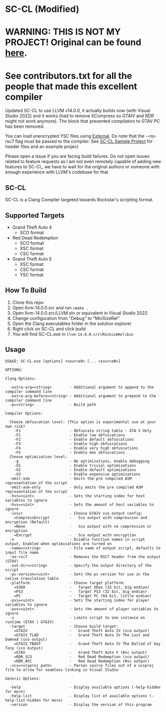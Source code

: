 # SC-CL (Modified)

# WARNING: THIS IS NOT MY PROJECT! Original can be found [here](https://github.com/NativeFunction/SC-CL). 

# See contributors.txt for all the people that made this excellent compiler

Updated SC-CL to use LLVM v14.0.0, it actually builds now (with Visual Studio 2022) and it works (had to remove XCompress so GTAIV and RDR might not work anymore). The block that prevented compilation to GTAV PC has been removed.

You can load unencrypted YSC files using [External](https://github.com/maybegreat48/External). Do note that the --no-rsc7 flag must be passed to the compiler.
See [SC-CL Sample Project](https://github.com/NativeFunction/SC-CL-SampleProject) for header files and an example project

Please open a issue if you are facing build failures. Do not open issues related to feature requests as I am not even remotely capable of adding new features to SC-CL, we have to wait for the original authors or someone with enough experience with LLVM's codebase for that

SC-CL
---------------------------------

SC-CL is a Clang Compiler targeted towards Rockstar's scripting format.

Supported Targets
---------------------------------
* Grand Theft Auto 4
    * SCO format
* Red Dead Redemption
    * SCO format
    * XSC format
    * CSC format
* Grand Theft Auto 5
    * XSC format
    * CSC format
    * YSC format

How To Build
---------------------------------
1. Clone this repo
2. Open llvm-14.0.0.src and run `cmake .`
3. Open llvm-14.0.0.src/LLVM.sln or equivalent in Visual Studio 2022
4. Change configuration from "Debug" to "MinSizeRel"
5. Open the Clang executables folder in the solution explorer
6. Right click on SC-CL and click build
7. You will find SC-CL.exe in `llvm-14.0.0.src\MinSizeRel\bin`
  
Usage
---------------------------------

```console
USAGE: SC-CL.exe [options] <source0> [... <sourceN>]

OPTIONS:

Clang Options:

  -extra-arg=<string>        - Additional argument to append to the compiler command line
  -extra-arg-before=<string> - Additional argument to prepend to the compiler command line
  -p=<string>                - Build path

Compiler Options:

  Choose obfuscation level: (This option is experimental use at your own risk)
    -Fs                      - Obfuscate string table - GTA V Only
    -F1                      - Enable low obfuscations
    -F2                      - Enable default obfuscations
    -F3                      - Enable high obfuscations
    -F4                      - Enable very high obfuscations
    -F5                      - Enable max obfuscations
  Choose optimization level:
    -g                       - No optimizations, enable debugging
    -O1                      - Enable trivial optimizations
    -O2                      - Enable default optimizations
    -O3                      - Enable expensive optimizations
  -emit-asm                  - Emits the pre compiled ASM representation of the script
  -emit-asm-only             - Only emits the pre compiled ASM representation of the script
  -hvi=<uint>                - Sets the starting index for host variables to ignore
  -hvs=<uint>                - Sets the amount of host variables to ignore
  -ivscr                     - Choose GTAIV sco output config:
    =CompressEncrypt         -   Sco output with compression and encryption (Default)
    =None                    -   Sco output with no compression or encryption
    =Encrypt                 -   Sco output with encryption
  -n                         - Disable function names in script output, Enabled when optimisations are turned on
  -name=<string>             - File name of output script, defaults to input file name
  -no-rsc7                   - Removes the RSC7 header from the output (GTAV)
  -out-dir=<string>          - Specify the output directory of the script
  -pc-version=<uint>         - Sets the pc version for use in the native translation table
  -platform                  - Choose target platform:
    =X360                    -   Target Xbox (32 bit, big endian)
    =PS3                     -   Target PS3 (32 bit, big endian)
    =PC                      -   Target PC (64 bit, little endian)
  -pvi=<uint>                - Sets the starting index for player variables to ignore
  -pvs=<uint>                - Sets the amount of player variables to ignore
  -s                         - Limits script to one instance on runtime (GTAV | GTAIV)
  -target                    - Choose build target:
    =GTAIV                   -   Grand Theft Auto IV (sco output)
    =GTAIV_TLAD              -   Grand Theft Auto IV The Lost and Damned (sco output)
    =GTAIV_TBOGT             -   Grand Theft Auto IV The Ballad of Gay Tony (sco output)
    =GTAV                    -   Grand Theft Auto V (#sc output)
    =RDR_SCO                 -   Red Dead Redemption (sco output)
    =RDR_#SC                 -   Red Dead Redemption (#sc output)
  -vcx=<vcxproj path>        - Parses source files out of a vcxproj file to allow for seamless linking in Visual Studio

Generic Options:

  -help                      - Display available options (-help-hidden for more)
  -help-list                 - Display list of available options (-help-list-hidden for more)
  -version                   - Display the version of this program
```
